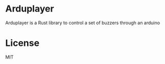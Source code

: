Arduplayer
==========

Arduplayer is a Rust library to control a set of buzzers through an arduino

# License

MIT
